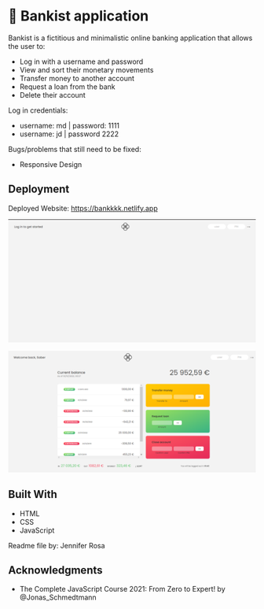 # 💸 Bankist application

Bankist is a fictitious and minimalistic online banking application that allows the user to:

- Log in with a username and password
- View and sort their monetary movements
- Transfer money to another account
- Request a loan from the bank
- Delete their account


Log in credentials:
- username: md | password: 1111
- username: jd | password 2222


Bugs/problems that still need to be fixed:
- Responsive Design


## Deployment

Deployed Website: https://bankkkk.netlify.app

![demo1](./img/login-1.png)

![demo2](./img/login-2.png)


## Built With

  * HTML
  * CSS
  * JavaScript


Readme file by: Jennifer Rosa

## Acknowledgments

  * The Complete JavaScript Course 2021: From Zero to Expert! by @Jonas_Schmedtmann
